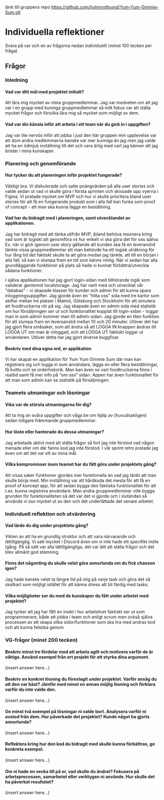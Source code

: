 länk till gruppens repo
https://github.com/holmnotfound/Yum-Yum-Gimmie-Sum.git

# Individuella reflektioner

Svara på var och en av frågorna nedan individuellt (minst 100 tecken per fråga)

## Frågor

### Inledning

#### Vad var ditt mål med projektet initialt?

Att lära mig mycket av mina gruppmedlemmar. Jag var medveten om att jag var i en grupp med kunniga gruppmedlemmar så mitt fokus var att ställa mycket frågor och försöka lära mig så mycket som möjligt av dem.

#### Vad var din känsla inför att arbeta i ett team när du gick in i uppgiften?

Jag var lite nervös inför att jobba i just den här gruppen min upplevelse var att dom andra medlemmarna kanske var mer kunniga än jag men jag valde att ha en ödmjuk inställning till det och vara ärlig med vart jag känner att jag brister i mina kunskaper. 

### Planering och genomförande

#### Hur tycker du att planeringen inför projektet fungerade?

Väldigt bra. Vi diskuterade och satte poängvärden på alla user stories och valde sedan ut vad vi skulle göra i första sprinten och skissade upp vyerna i Figma. Vi pratade mycket om MVP och hur vi skulle prioritera bland user stories för att få en fungerande produkt som i alla fall kan funka som proof of concept - att man ska kunna lägga en beställning.

#### Vad har du bidragit med i planeringen, samt utvecklandet av applikationen.

Jag har bidragit med att tänka utifrån MVP, ibland behöva resonera kring vad som är logiskt att genomföra vs hur enkelt vi ska göra det för oss själva. Ex. när vi gick igenom user story gällande att kunden ska få en leveranstid tänkte vissa gruppmedlemmar att man behövde ha ett logisk uträkning för hur lång tid det faktiskt skulle ta att göra medan jag tänkte, att till en början i alla fall, så kan vi slumpa fram en tid  som känns rimlig. När vi sedan har alla grundläggande funktioner på plats så hade vi kunnat förbättra/utveckla sådana funktioner.

I själva applikationen har jag gjort login-sidan med tillhörande logik som validerar gentemot localstorage. Jag har varit med och utvecklat vår "databas" - vi skapade klasser för kunder och admin för att kunna spara inloggningsuppgifter. Jag gjorde även en "hitta oss" sida med tre kartor som skiftar mellan tre platser i Malmö, Göteborg och Stockholm för att simulera att foodtruckarna rör på sig. Jag skapade även en admin sida med statistik om hur försäljningen ser ut och funktionalitet kopplat till login-sidan - loggar man in som admin kommer man till admin-sidan. Jag gjorde en liten funktion för att slumpa fram en leversanstid mellan 10 och 20 minuter. Utöver det har jag gjort flera småsaker, som att ändra så att LOGGA IN knappen ändras till LOGGA UT om man är inloggad, och att LOGGA UT faktiskt loggar ut användaren. Utöver detta har jag gjort diverse buggfixar.

#### Beskriv med dina egna ord, er applikation

Vi har skapat en applikation för Yum Yum Gimmie Sum där man kan registrera sig och logga in som användare, lägga en eller flera beställningar, få kvitto och se orderhistorik. Man kan även se vart foodtruckarna finns i realtid samt få mer info på "om oss" sidan. Appen har även funktionalitet för att man som admin kan se statistik på försäljningen.

### Teamets utmaningar och lösningar

#### Vika var de största utmaningarna för dig?

Att ta mig an svåra uppgifter och våga be om hjälp av (huvudsakligen) sedan tidigare främmande gruppmedlemmar.

#### Hur löste eller hanterade du dessa utmaningar?

Jag arbetade aktivt med att ställa frågor så fort jag inte förstod vad någon menade eller om där fanns kod jag inte förstod. I vår sprint retro pratade jag även om att det var ett av mina mål.

#### Vilka kompromisser inom teamet har du fått göra under projektets gång?

Att vissa saker funktioner gjordes mer funktionella än vad jag tänkt att man skulle börja med. Min inställning var att hårdkoda det mesta för att få en proof of koncept app, för att sedan bygga den faktiska funktionalitet för att t.ex. kunna registrera användare. Men andra gruppmedlemmar ville bygga grunden för funktionaliteten så det var det vi gjorde och i slutändan så använde vi oss mycket ut av den och det underlättade det senare arbetet.

### Individuell reflektion och utvärdering

#### Vad lärde du dig under projektets gång?

Vikten av att ha en grundlig struktur och att vara närvarande och lättillgänglig. Vi satt mycket i Discord även om vi inte hade ett specifikt möte igång. På så sätt var alla lättillgängliga, det var lätt att ställa frågor och det blev allmänt god stämning.

#### Finns det någonting du skulle velat göra annorlunda om du fick chansen igen?

Jag hade kanske velat ta längre tid på mig på varje task och göra det så skalbart som möjligt istället för att känna stress att bli färdig med tasks.

#### Vilka möjligheter ser du med de kunskaper du fått under arbetet med projektet?

Jag tycker att jag har fått en insikt i hur arbetslivet faktiskt ser ut som programmerare, både att jobba i team och enligt scrum men också själva processen av att skapa olika sidor/funktioner som ska lira med andras kod och att kunna felsöka genom 

### VG-frågor (minst 200 tecken)

#### Beskriv minst tre fördelar med att arbeta agilt och motivera varför de är viktiga. Använd exempel från ert projekt för att styrka dina argument.

(insert answer here...)

#### Beskriv en konkret lösning du föreslagit under projektet. Varför ansåg du att den var bäst? Jämför med minst en annan möjlig lösning och förklara varför du inte valde den.

(insert answer here...)

#### Ge minst två exempel på lösningar ni valde bort. Analysera varför ni avstod från dem. Hur påverkade det projektet? Kunde något ha gjorts annorlunda?

(insert answer here...)

#### Reflektera kring hur den kod du bidragit med skulle kunna förbättras, ge konkreta exempel.

(insert answer here...)

#### Om ni hade en vecka till på er, vad skulle du ändrat? Fokusera på arbetsprocessen, samarbetet eller verktygen ni använde. Hur skulle det ha påverkat resultatet?

(insert answer here...)
